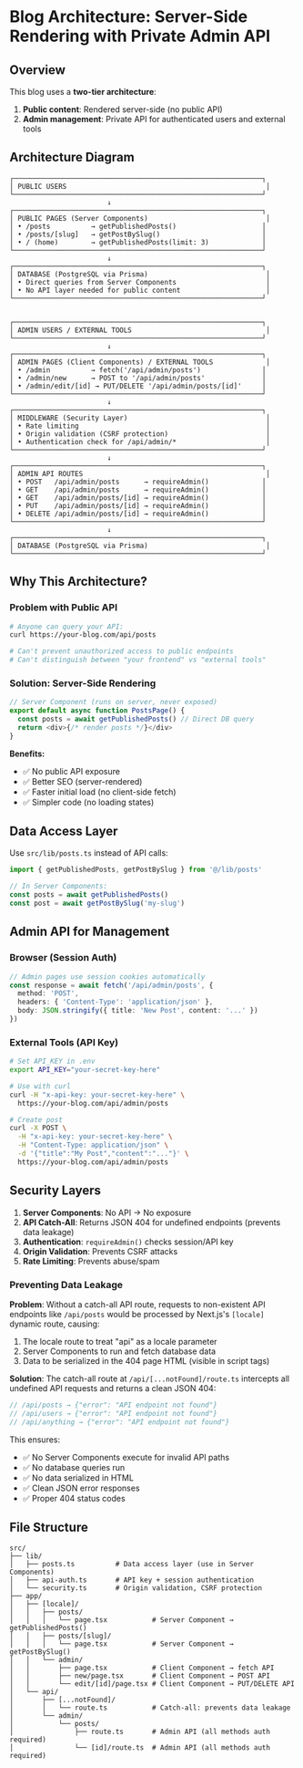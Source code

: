 # Blog Architecture: Server-Side Rendering with Private Admin API

## Overview

This blog uses a **two-tier architecture**:

1. **Public content**: Rendered server-side (no public API)
2. **Admin management**: Private API for authenticated users and external tools

## Architecture Diagram

```
┌─────────────────────────────────────────────────────────────┐
│ PUBLIC USERS                                                 │
└─────────────────────────────────────────────────────────────┘
                        ↓
┌─────────────────────────────────────────────────────────────┐
│ PUBLIC PAGES (Server Components)                             │
│ • /posts          → getPublishedPosts()                     │
│ • /posts/[slug]   → getPostBySlug()                         │
│ • / (home)        → getPublishedPosts(limit: 3)             │
└─────────────────────────────────────────────────────────────┘
                        ↓
┌─────────────────────────────────────────────────────────────┐
│ DATABASE (PostgreSQL via Prisma)                             │
│ • Direct queries from Server Components                      │
│ • No API layer needed for public content                     │
└─────────────────────────────────────────────────────────────┘


┌─────────────────────────────────────────────────────────────┐
│ ADMIN USERS / EXTERNAL TOOLS                                 │
└─────────────────────────────────────────────────────────────┘
                        ↓
┌─────────────────────────────────────────────────────────────┐
│ ADMIN PAGES (Client Components) / EXTERNAL TOOLS             │
│ • /admin          → fetch('/api/admin/posts')               │
│ • /admin/new      → POST to '/api/admin/posts'              │
│ • /admin/edit/[id] → PUT/DELETE '/api/admin/posts/[id]'     │
└─────────────────────────────────────────────────────────────┘
                        ↓
┌─────────────────────────────────────────────────────────────┐
│ MIDDLEWARE (Security Layer)                                  │
│ • Rate limiting                                              │
│ • Origin validation (CSRF protection)                        │
│ • Authentication check for /api/admin/*                      │
└─────────────────────────────────────────────────────────────┘
                        ↓
┌─────────────────────────────────────────────────────────────┐
│ ADMIN API ROUTES                                             │
│ • POST   /api/admin/posts      → requireAdmin()             │
│ • GET    /api/admin/posts      → requireAdmin()             │
│ • GET    /api/admin/posts/[id] → requireAdmin()             │
│ • PUT    /api/admin/posts/[id] → requireAdmin()             │
│ • DELETE /api/admin/posts/[id] → requireAdmin()             │
└─────────────────────────────────────────────────────────────┘
                        ↓
┌─────────────────────────────────────────────────────────────┐
│ DATABASE (PostgreSQL via Prisma)                             │
└─────────────────────────────────────────────────────────────┘
```

## Why This Architecture?

### Problem with Public API
```bash
# Anyone can query your API:
curl https://your-blog.com/api/posts

# Can't prevent unauthorized access to public endpoints
# Can't distinguish between "your frontend" vs "external tools"
```

### Solution: Server-Side Rendering
```typescript
// Server Component (runs on server, never exposed)
export default async function PostsPage() {
  const posts = await getPublishedPosts() // Direct DB query
  return <div>{/* render posts */}</div>
}
```

**Benefits:**
- ✅ No public API exposure
- ✅ Better SEO (server-rendered)
- ✅ Faster initial load (no client-side fetch)
- ✅ Simpler code (no loading states)

## Data Access Layer

Use `src/lib/posts.ts` instead of API calls:

```typescript
import { getPublishedPosts, getPostBySlug } from '@/lib/posts'

// In Server Components:
const posts = await getPublishedPosts()
const post = await getPostBySlug('my-slug')
```

## Admin API for Management

### Browser (Session Auth)
```typescript
// Admin pages use session cookies automatically
const response = await fetch('/api/admin/posts', {
  method: 'POST',
  headers: { 'Content-Type': 'application/json' },
  body: JSON.stringify({ title: 'New Post', content: '...' })
})
```

### External Tools (API Key)
```bash
# Set API_KEY in .env
export API_KEY="your-secret-key-here"

# Use with curl
curl -H "x-api-key: your-secret-key-here" \
  https://your-blog.com/api/admin/posts

# Create post
curl -X POST \
  -H "x-api-key: your-secret-key-here" \
  -H "Content-Type: application/json" \
  -d '{"title":"My Post","content":"..."}' \
  https://your-blog.com/api/admin/posts
```

## Security Layers

1. **Server Components**: No API → No exposure
2. **API Catch-All**: Returns JSON 404 for undefined endpoints (prevents data leakage)
3. **Authentication**: `requireAdmin()` checks session/API key
4. **Origin Validation**: Prevents CSRF attacks
5. **Rate Limiting**: Prevents abuse/spam

### Preventing Data Leakage

**Problem**: Without a catch-all API route, requests to non-existent API endpoints like `/api/posts` would be processed by Next.js's `[locale]` dynamic route, causing:
1. The locale route to treat "api" as a locale parameter
2. Server Components to run and fetch database data
3. Data to be serialized in the 404 page HTML (visible in script tags)

**Solution**: The catch-all route at `/api/[...notFound]/route.ts` intercepts all undefined API requests and returns a clean JSON 404:

```typescript
// /api/posts → {"error": "API endpoint not found"}
// /api/users → {"error": "API endpoint not found"}
// /api/anything → {"error": "API endpoint not found"}
```

This ensures:
- ✅ No Server Components execute for invalid API paths
- ✅ No database queries run
- ✅ No data serialized in HTML
- ✅ Clean JSON error responses
- ✅ Proper 404 status codes

## File Structure

```
src/
├── lib/
│   ├── posts.ts          # Data access layer (use in Server Components)
│   ├── api-auth.ts       # API key + session authentication
│   └── security.ts       # Origin validation, CSRF protection
├── app/
│   ├── [locale]/
│   │   ├── posts/
│   │   │   └── page.tsx           # Server Component → getPublishedPosts()
│   │   ├── posts/[slug]/
│   │   │   └── page.tsx           # Server Component → getPostBySlug()
│   │   └── admin/
│   │       ├── page.tsx           # Client Component → fetch API
│   │       ├── new/page.tsx       # Client Component → POST API
│   │       └── edit/[id]/page.tsx # Client Component → PUT/DELETE API
│   └── api/
│       ├── [...notFound]/
│       │   └── route.ts           # Catch-all: prevents data leakage
│       └── admin/
│           └── posts/
│               ├── route.ts       # Admin API (all methods auth required)
│               └── [id]/route.ts  # Admin API (all methods auth required)
```

